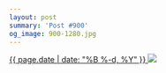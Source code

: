 ```yaml
---
layout: post
summary: 'Post #900'
og_image: 900-1280.jpg
---
```


<p>
 <time>
  <a href="/900">
   {{ page.date | date: "%B %-d, %Y" }}
  </a>
 </time>
 <a href="/900">
  <img sizes="(min-width: 700px) 50vw, calc(100vw - 2rem)" src="{{ site.assets_url }}/900-640.jpg" srcset="{{ site.assets_url }}/900-320.jpg 320w, {{ site.assets_url }}/900-640.jpg 640w, {{ site.assets_url }}/900-960.jpg 960w, {{ site.assets_url }}/900-1280.jpg 1280w"/>
 </a>
</p>
